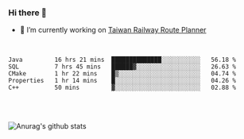 ### Hi there 👋

- 🔭 I’m currently working on [Taiwan Railway Route Planner](https://github.com/Taiwan-Railway-Route-Planner)

<br/>

<!--START_SECTION:waka-->
```text
Java         16 hrs 21 mins  ██████████████░░░░░░░░░░░   56.18 % 
SQL          7 hrs 45 mins   ██████▓░░░░░░░░░░░░░░░░░░   26.63 % 
CMake        1 hr 22 mins    █▒░░░░░░░░░░░░░░░░░░░░░░░   04.74 % 
Properties   1 hr 14 mins    █░░░░░░░░░░░░░░░░░░░░░░░░   04.26 % 
C++          50 mins         ▓░░░░░░░░░░░░░░░░░░░░░░░░   02.88 % 
```
<!--END_SECTION:waka-->

<br/>
<br/>

![Anurag's github stats](https://github-readme-stats.vercel.app/api?username=DepickereSven&show_icons=true&theme=tokyonight)



<!--
**DepickereSven/DepickereSven** is a ✨ _special_ ✨ repository because its `README.md` (this file) appears on your GitHub profile.

Here are some ideas to get you started:

- 🔭 I’m currently working on ...
- 🌱 I’m currently learning ...
- 👯 I’m looking to collaborate on ...
- 🤔 I’m looking for help with ...
- 💬 Ask me about ...
- 📫 How to reach me: ...
- 😄 Pronouns: ...
- ⚡ Fun fact: ...
-->
